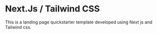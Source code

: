 # Next.Js / Tailwind CSS

This is a landing page quickstarter template developed using Next js and Tailwind css.
